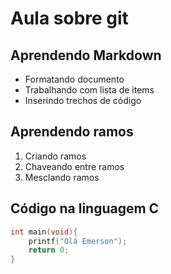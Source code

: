 # Aula sobre git


## Aprendendo Markdown

- Formatando documento
- Trabalhando com lista de items
- Inserindo trechos de código

## Aprendendo ramos

1. Criando ramos
2. Chaveando entre ramos
3. Mesclando ramos

## Código na linguagem C

```c
int main(void){
    printf("Olá Emerson");
    return 0;
}
```